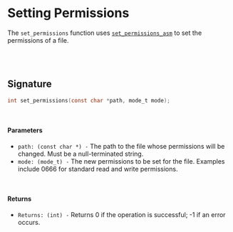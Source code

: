 # Setting Permissions
The `set_permissions` function uses [`set_permissions_asm`](../Assembly/Set-File-Permissions.md) to set the permissions of a file.

<br><br>

## Signature
```c
int set_permissions(const char *path, mode_t mode);
```

<br>

#### Parameters
- `path: (const char *) -` The path to the file whose permissions will be changed. Must be a null-terminated string.
- `mode: (mode_t) -` The new permissions to be set for the file. Examples include 0666 for standard read and write permissions.

<br>

#### Returns
- `Returns: (int) -` Returns 0 if the operation is successful; -1 if an error occurs.